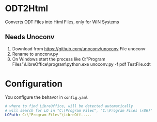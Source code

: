 # ODT2Html

Converts ODT Files into Html Files, only for WIN Systems

## Needs Unoconv

1. Download from https://github.com/unoconv/unoconv
   File unoconv
2. Rename to unoconv.py
3. On Windows start the process like
   C:\"Program Files"\LibreOffice\program\python.exe <full path>unoconv.py -f pdf <full path>TestFile.odt

# Configuration

You configure the behavor in `config.yaml`

```yaml
# where to find LibreOffice, will be detected automatically
# will search for LO in "C:\Program Files", "C:\Program Files (x86)"
LOPath: C:\"Program Files"\LibreOff.....
```
